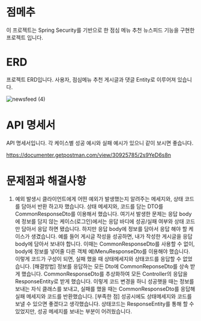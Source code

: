 # 점메추

이 프로젝트는 Spring Security를 기반으로 한 점심 메뉴 추천 뉴스피드 기능을 구현한 프로젝트 입니다.

# ERD

프로젝트 ERD입니다. 사용자, 점심메뉴 추천 게시글과 댓글 Entity로 이루어져 있습니다. 

![newsfeed (4)](https://github.com/NBCamp-B09-Newsfeed/Backend/assets/148296128/9dd9eaad-5de7-419f-a124-a54e07fd250d)

# API 명세서

API 명세서입니다. 각 케이스별 성공 예시와 실패 예시가 있으니 같이 보시면 좋습니다.

https://documenter.getpostman.com/view/30925785/2s9YeD6s8n


# 문제점과 해결사항

1. 예외 발생시 클라이언트에게 어떤 예외가 발생했는지 알려주는 메세지와, 상태 코드를 담아서 반환 하고자 했습니다. 상태 메세지와, 코드를 담는 DTO를 CommonResponseDto를 이용해서 했습니다.
여기서 발생한 문제는 응답 body에 정보를 담지 않는 케이스(로그인)에서는 응답 바디에 성공/실패 여부와 상태 코드만 담아서 응답 하면 됐습니다.
하지만 응답 body에 정보를 담아서 응답 해야 할 케이스가 생겼습니다.
예를 들어 게시글 작성을 성공하면, 내가 작성한 게시글을 응답 body에 담아서 보내야 합니다. 이때는 CommonResponseDto를 사용할 수 없이, body에 정보를 넣어줄 다른 객체 예)MenuResponseDto를 이용해야 했습니다.
이렇게 코드가 구성이 되면, 실패 했을 때 상태메세지와 상태코드를 응답할 수 없었습니다.
[해결방법]
정보를 응답하는 모든 Dto에 CommonReponseDto를 상속 받게 했습니다. CommonResponseDto를 추상화하여 모든 Controller의 응답을 ResponseEntity<CommonResponseDto>로 받게 했습니다. 이렇게 코드 변경을 하니 성공햇을 때는
정보를 보내는 자식 클래스를 보내고, 실패를 했을 때는 CommonResponseDto를 응답해 실패 메세지와 코드를 반환했습니다.
[부족한 점]
성공시에도 상태메세지와 코드를 보낼 수 있으면 좋겠다고 생각했습니다. 상태코드는 ResponseEntity를 통해 할 수 있었지만, 성공 메세지를 보내는 부분이 어려웠습니다.

